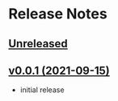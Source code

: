 # Release Notes

## [Unreleased](https://github.com/devmoath/jql-builder/compare/v0.0.1...master)

## [v0.0.1 (2021-09-15)](https://github.com/DevMoath/jql-builder/releases/tag/v0.0.1)

- initial release
